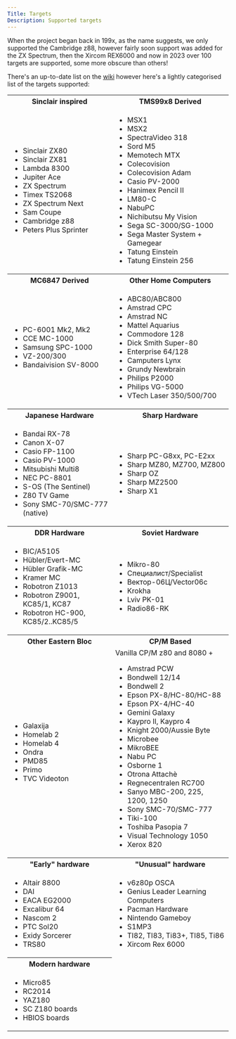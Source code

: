 ```yaml
---
Title: Targets
Description: Supported targets
---
```


When the project began back in 199x, as the name suggests, we only 
supported the Cambridge z88, however fairly soon support was added 
for the ZX Spectrum, then the Xircom REX6000 and now in 2023 over 100
 targets are supported, some more obscure than others!

There's an up-to-date list on the [wiki](https://github.com/z88dk/z88dk/wiki/Platform) however here's a lightly categorised list of the targets supported:

<table>
<tr>
    <th>Sinclair inspired</th>
    <th>TMS99x8 Derived</th>
</tr>
<tr>
    <td>
        <ul>
            <li>Sinclair ZX80</li>
            <li>Sinclair ZX81</li>
            <li>Lambda 8300</li>
            <li>Jupiter Ace</li>
            <li>ZX Spectrum</li>
            <li>Timex TS2068</li>
            <li>ZX Spectrum Next</li>
            <li>Sam Coupe</li>
            <li>Cambridge z88</li>
            <li>Peters Plus Sprinter</li>
        </ul>
    </td>
    <td>
        <ul>
            <li>MSX1</li>
            <li>MSX2</li>
            <li>SpectraVideo 318</li>
            <li>Sord M5</li>
            <li>Memotech MTX</li>
            <li>Colecovision</li>
            <li>Colecovision Adam</li>
            <li>Casio PV-2000</li>
            <li>Hanimex Pencil II</li>
            <li>LM80-C</li>
            <li>NabuPC</li>
            <li>Nichibutsu My Vision</li>
            <li>Sega SC-3000/SG-1000</li>
            <li>Sega Master System + Gamegear</li>
            <li>Tatung Einstein</li>
            <li>Tatung Einstein 256</li>
        </ul>
    </tr>
<tr><th>MC6847 Derived</th><th>Other Home Computers</th></tr>
<tr>
    <td>
        <ul>
            <li>PC-6001 Mk2, Mk2</li>
            <li>CCE MC-1000</li>
            <li>Samsung SPC-1000</li>
            <li>VZ-200/300</li>
            <li>Bandaivision SV-8000</li>
        </ul>
    </td>
    <td>
        <ul>
            <li>ABC80/ABC800</li>
            <li>Amstrad CPC</li>
            <li>Amstrad NC</li>
            <li>Mattel Aquarius</li>
            <li>Commodore 128</li>
            <li>Dick Smith Super-80</li>
            <li>Enterprise 64/128</li>
            <li>Camputers Lynx</li>
            <li>Grundy Newbrain</li>
            <li>Philips P2000</li>
            <li>Philips VG-5000</li>
            <li>VTech Laser 350/500/700</li>
            </li>
        </ul>
    </td>
</tr>
<tr><th>Japanese Hardware</th><th>Sharp Hardware</h><tr>
<tr>
    <td>
        <ul>
            <li>Bandai RX-78</li>
            <li>Canon X-07</li>
            <li>Casio FP-1100</li>
            <li>Casio PV-1000</li>
            <li>Mitsubishi Multi8</li>
            <li>NEC PC-8801</li>
            <li>S-OS (The Sentinel)</li>
            <li>Z80 TV Game</li>
            <li>Sony SMC-70/SMC-777 (native)</li>
        </ul>
    </td>
    <td>
        <ul>
            <li>Sharp PC-G8xx, PC-E2xx</li>
            <li>Sharp MZ80, MZ700, MZ800</li>
            <li>Sharp OZ</li>
            <li>Sharp MZ2500</li>
            <li>Sharp X1</li>
        </ul>
    </td>
</tr>
<tr><th>DDR Hardware</th><th>Soviet Hardware</th><tr>
<tr>
    <td>
        <ul>
            <li>BIC/A5105</li>
            <li>Hübler/Evert-MC</li>
            <li>Hübler Grafik-MC</li>
            <li>Kramer MC</li>
            <li>Robotron Z1013</li>
            <li>Robotron Z9001, KC85/1, KC87</li>
            <li>Robotron HC-900, KC85/2..KC85/5</li>
        </ul>
    </td>
    <td>
        <ul>
            <li>Mikro-80</li>
            <li>Специалист/Specialist</li>
            <li>Вектор-06Ц/Vector06c</li>
            <li>Krokha</li>
            <li>Lviv PK-01</li>
            <li>Radio86-RK</li>
        </ul>
    </td>
<tr>
    <th>Other Eastern Bloc</th>
    <th>CP/M Based</th>
</tr>
<tr>
    <td>
        <ul>
            <li>Galaxija</li>
            <li>Homelab 2</li>
            <li>Homelab 4</li>
            <li>Ondra</li>
            <li>PMD85</li>
            <li>Primo</li>
            <li>TVC Videoton</li>
        </ul>
    </td>
    <td>
        Vanilla CP/M z80 and 8080 +
        <ul>
            <li>Amstrad PCW</li>
            <li>Bondwell 12/14</li>
            <li>Bondwell 2</li>
            <li>Epson PX-8/HC-80/HC-88</li>
            <li>Epson PX-4/HC-40</li>
            <li>Gemini Galaxy</li>
            <li>Kaypro II, Kaypro 4</li>
            <li>Knight 2000/Aussie Byte</li>
            <li>Microbee</li>
            <li>MikroBEE</li>
            <li>Nabu PC</li>
            <li>Osborne 1</li>
            <li>Otrona Attachè</li>
            <li>Regnecentralen RC700</li>
            <li>Sanyo MBC-200, 225, 1200, 1250</li>
            <li>Sony SMC-70/SMC-777</li>
            <li>Tiki-100</li>
            <li>Toshiba Pasopia 7</li>
            <li>Visual Technology 1050</li>
            <li>Xerox 820</li>
        </ul>
    </td>
</tr>
<tr>
    <th>"Early" hardware</th>
    <th>"Unusual" hardware</th>
</tr>
<tr>
    <td>
        <ul>
            <li>Altair 8800</li>
            <li>DAI</li>
            <li>EACA EG2000</li>
            <li>Excalibur 64</li>
            <li>Nascom 2</li>
            <li>PTC Sol20</li>
            <li>Exidy Sorcerer</li>
            <li>TRS80</li>
        </ul>
    </td>
    <td>
        <ul>
            <li>v6z80p OSCA</li>
            <li>Genius Leader Learning Computers</li>
            <li>Pacman Hardware</li>
            <li>Nintendo Gameboy</li>
            <li>S1MP3</li>
            <li>TI82, TI83, Ti83+, TI85, Ti86</li>
            <li>Xircom Rex 6000</li>
        </ul>
    </td>
</tr>
<tr>
    <th>Modern hardware</th>
</tr>
<tr>
    <td>
        <ul>
            <li>Micro85</li>
            <li>RC2014</li>
            <li>YAZ180</li>
            <li>SC Z180 boards</li>
            <li>HBIOS boards</li>
        </ul>
    </td>
</tr>
</table>




